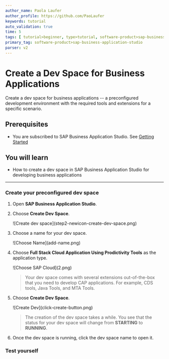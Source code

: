 ```yaml
---
author_name: Paola Laufer
author_profile: https://github.com/PaoLaufer
keywords: tutorial
auto_validation: true
time: 5
tags: [ tutorial>beginner, type>tutorial, software-product>sap-business-application-studio, software-product>sapui5, software-product>sap-mobile-services, software-product-function>sap-fiori-elements, software-product-function>sap-cloud-application-programming-model, software-product>sap-business-technology-platform ]
primary_tag: software-product>sap-business-application-studio
parser: v2
---
```



# Create a Dev Space for Business Applications
<!-- description --> Create a dev space for business applications -- a preconfigured development environment with the required tools and extensions for a specific scenario.

## Prerequisites
 - You are subscribed to SAP Business Application Studio. See [Getting Started](https://help.sap.com/viewer/9d1db9835307451daa8c930fbd9ab264/Cloud/en-US/19611ddbe82f4bf2b493283e0ed602e5.html)

## You will learn
  - How to create a dev space in SAP Business Application Studio for developing business applications


---
### Create your preconfigured dev space

1. Open **SAP Business Application Studio**.

2. Choose **Create Dev Space**.

    <!-- border -->![Create dev space](step2-newicon-create-dev-space.png)

3. Choose a name for your dev space.

    <!-- border -->![Choose Name](add-name.png)

4. Choose **Full Stack Cloud Application Using Prodictivity Tools** as the application type.

    <!-- border -->![Choose SAP Cloud](2.png)

    >Your dev space comes with several extensions out-of-the-box that you need to develop CAP applications. For example, CDS tools, Java Tools, and MTA Tools.

5. Choose **Create Dev Space**.

    <!-- border -->![Create Dev](click-create-button.png)

    >The creation of the dev space takes a while. You see that the status for your dev space will change from **STARTING** to **RUNNING**.

6. Once the dev space is running, click the dev space name to open it.


### Test yourself



